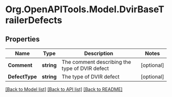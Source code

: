 # Org.OpenAPITools.Model.DvirBaseTrailerDefects
## Properties

Name | Type | Description | Notes
------------ | ------------- | ------------- | -------------
**Comment** | **string** | The comment describing the type of DVIR defect | [optional] 
**DefectType** | **string** | The type of DVIR defect | [optional] 

[[Back to Model list]](../README.md#documentation-for-models) [[Back to API list]](../README.md#documentation-for-api-endpoints) [[Back to README]](../README.md)


